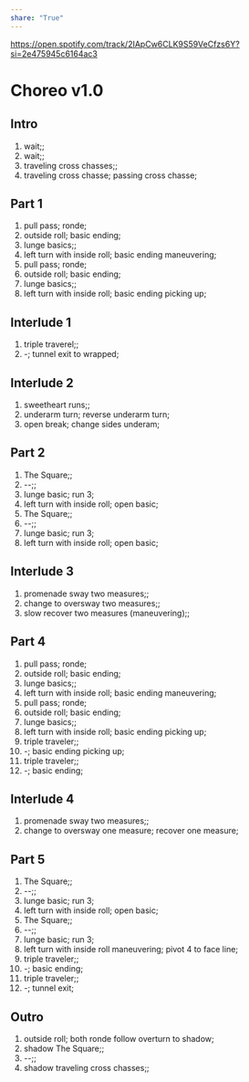 ```yaml
---  
share: "True"  
---  
```

  
https://open.spotify.com/track/2IApCw6CLK9S59VeCfzs6Y?si=2e475945c6164ac3  
  
# Choreo v1.0   
## Intro  
1. wait;;  
2. wait;;  
3. traveling cross chasses;;  
4. traveling cross chasse; passing cross chasse;  
## Part 1  
1. pull pass; ronde;  
2. outside roll; basic ending;  
3. lunge basics;;  
4. left turn with inside roll; basic ending maneuvering;  
5. pull pass; ronde;  
6. outside roll; basic ending;  
7. lunge basics;;  
8. left turn with inside roll; basic ending picking up;  
## Interlude 1  
1. triple traverel;;  
2. -; tunnel exit to wrapped;  
## Interlude 2  
1. sweetheart runs;;  
2. underarm turn; reverse underarm turn;  
3. open break; change sides underam;  
## Part 2  
1. The Square;;  
2. --;;  
3. lunge basic; run 3;  
4. left turn with inside roll; open basic;  
5. The Square;;  
6. --;;  
7. lunge basic; run 3;  
8. left turn with inside roll; open basic;  
## Interlude 3  
1. promenade sway two measures;;  
2. change to oversway two measures;;  
3. slow recover two measures (maneuvering);;  
## Part 4  
1. pull pass; ronde;  
2. outside roll; basic ending;  
3. lunge basics;;  
4. left turn with inside roll; basic ending maneuvering;  
5. pull pass; ronde;  
6. outside roll; basic ending;  
7. lunge basics;;  
8. left turn with inside roll; basic ending picking up;  
9. triple traveler;;  
10. -; basic ending picking up;  
11. triple traveler;;  
12. -; basic ending;  
## Interlude 4  
1. promenade sway two measures;;  
2. change to oversway one measure; recover one measure;  
## Part 5  
1. The Square;;  
2. --;;  
3. lunge basic; run 3;  
4. left turn with inside roll; open basic;  
5. The Square;;  
6. --;;  
7. lunge basic; run 3;  
8. left turn with inside roll maneuvering; pivot 4 to face line;  
9. triple traveler;;  
10. -; basic ending;  
11. triple traveler;;  
12. -; tunnel exit;  
## Outro  
1. outside roll; both ronde follow overturn to shadow;  
2. shadow The Square;;  
3. --;;  
4. shadow traveling cross chasses;;